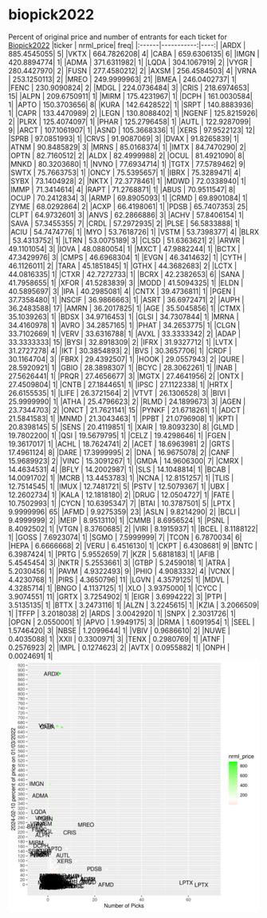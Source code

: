 # biopick2022
Percent of original price and number of entrants for each ticket for [Biopick2022](https://twitter.com/hashtag/Biopick2022)
|ticker |  nrml_price| freq|
|:------|-----------:|----:|
|ARDX   | 885.4545055|    5|
|VKTX   | 664.7826208|    4|
|CABA   | 659.6306135|    6|
|IMGN   | 420.8894774|    1|
|ADMA   | 371.6311982|    1|
|LQDA   | 304.1067919|    2|
|VYGR   | 280.4427970|    2|
|FUSN   | 277.4580212|    2|
|AXSM   | 256.4584503|    4|
|VRNA   | 253.1250113|    2|
|MREO   | 249.9999963|   21|
|BMEA   | 246.0402737|    1|
|FENC   | 230.9090824|    2|
|MDGL   | 224.0736484|    3|
|CRIS   | 218.6974653|   15|
|ALPN   | 209.6750911|    1|
|MIRM   | 175.4231967|    1|
|DCPH   | 161.0030584|    1|
|APTO   | 150.3703656|    8|
|KURA   | 142.6428522|    1|
|SRPT   | 140.8883936|    1|
|CAPR   | 133.4470989|    2|
|LEGN   | 130.8088402|    1|
|NGENF  | 125.8215926|    2|
|PLRX   | 125.4074097|    1|
|PHAR   | 125.2796458|    1|
|AUTL   | 122.9287099|    9|
|ARCT   | 107.1061907|    1|
|ASND   | 105.3668336|    1|
|XERS   |  97.9522123|   12|
|SPRB   |  97.0851993|    1|
|CRVS   |  91.9087069|    3|
|DVAX   |  91.8265839|    1|
|ATNM   |  90.8485829|    3|
|MRNS   |  85.0168374|    1|
|IMTX   |  84.7470290|    2|
|OPTN   |  82.7160512|    2|
|ALDX   |  82.4999988|    2|
|OCUL   |  81.4921090|    8|
|MNKD   |  80.3203680|    1|
|NVNO   |  77.6934714|    1|
|TGTX   |  77.5789462|    9|
|SWTX   |  75.7663753|    1|
|ONCY   |  75.5395657|    1|
|IBRX   |  75.3289471|    4|
|SYBX   |  73.1404928|    2|
|NKTX   |  72.3778461|    1|
|MDWD   |  72.0338940|    1|
|IMMP   |  71.3414614|    4|
|RAPT   |  71.2768871|    1|
|ABUS   |  70.9511547|    8|
|OCUP   |  70.2412834|    3|
|ARMP   |  69.8905093|    1|
|CRMD   |  69.8901084|    1|
|ZYME   |  68.0292864|    2|
|ACXP   |  66.4198061|    1|
|PDSB   |  65.7407353|   25|
|CLPT   |  64.9732601|    3|
|ANVS   |  62.2866886|    3|
|ACHV   |  57.8406154|    1|
|SAVA   |  57.3455355|    7|
|CRDL   |  57.2972935|    2|
|PLSE   |  56.5833888|    1|
|ACIU   |  54.7474776|    1|
|MYO    |  53.7618726|    1|
|VSTM   |  53.7398377|    4|
|BLRX   |  53.4313752|    1|
|LTRN   |  53.0075189|    3|
|CLSD   |  51.6363621|    2|
|ARWR   |  49.1101054|    3|
|IOVA   |  48.0880054|    1|
|MXCT   |  47.9882244|    1|
|BCTX   |  47.3429976|    3|
|CMPS   |  46.6968304|    1|
|EVGN   |  46.3414632|    1|
|CYTH   |  46.1126011|    2|
|TARA   |  45.1851845|    1|
|GTHX   |  44.3682683|    2|
|LCTX   |  44.0816335|    1|
|CTXR   |  42.7272733|    1|
|BCRX   |  42.2382653|    6|
|SANA   |  41.7958655|    1|
|XFOR   |  41.5283839|    3|
|MODD   |  41.5094325|    1|
|ELDN   |  40.5895697|    3|
|IPA    |  40.2985081|    4|
|CNTX   |  39.4736811|    1|
|PGEN   |  37.7358480|    1|
|NSCIF  |  36.9866663|    1|
|ASRT   |  36.6972471|    2|
|AUPH   |  36.2483588|   17|
|AMRN   |  36.2017825|    1|
|AGE    |  35.5045856|    1|
|CTMX   |  35.1039263|    1|
|BDSX   |  34.9716453|    1|
|GLSI   |  34.7307844|    1|
|MRNA   |  34.4160978|    1|
|AVRO   |  34.2857165|    1|
|PHAT   |  34.2653775|    1|
|CLGN   |  33.7102669|    1|
|VERV   |  33.6316788|    1|
|AVXL   |  33.3333342|    2|
|ADAP   |  33.3333333|   15|
|BYSI   |  32.8918309|    2|
|IFRX   |  31.9327712|    1|
|LVTX   |  31.2727278|    4|
|IKT    |  30.3854893|    2|
|BVS    |  30.3657706|    1|
|CRDF   |  30.1164704|    3|
|FBRX   |  29.4392507|    1|
|HOOK   |  29.0557943|    2|
|QURE   |  28.5920921|    1|
|GBIO   |  28.3898307|    1|
|BCYC   |  28.3062261|    1|
|INAB   |  27.5626441|    1|
|PRQR   |  27.4656677|    3|
|MGTX   |  27.4641956|    2|
|ONTX   |  27.4509804|    1|
|CNTB   |  27.1844651|    1|
|IPSC   |  27.1122338|    1|
|HRTX   |  26.6155535|    1|
|LIFE   |  26.3721564|    2|
|VTVT   |  26.1306528|    3|
|BIVI   |  25.9999990|    1|
|ATHA   |  25.4796623|    2|
|RLMD   |  24.1899673|    3|
|AGEN   |  23.7344703|    2|
|ONCT   |  21.7621141|   15|
|PYNKF  |  21.6718261|    1|
|ADCT   |  21.5841583|    1|
|MNMD   |  21.3043463|    1|
|PPBT   |  21.0796908|    1|
|KPTI   |  20.8398145|    5|
|SENS   |  20.4119851|    1|
|XAIR   |  19.8093230|    8|
|GLMD   |  19.7802200|    1|
|QSI    |  19.5679795|    1|
|CELZ   |  19.4298646|    1|
|FGEN   |  19.3617017|    1|
|ACHL   |  18.7624741|    2|
|ACET   |  18.6963981|    2|
|GRTS   |  17.4961124|    8|
|DARE   |  17.3999995|    2|
|DNA    |  16.9675078|    2|
|CANF   |  15.9689923|    2|
|VINC   |  15.3091267|    1|
|GMDA   |  14.9606300|    7|
|CMRX   |  14.4634531|    4|
|BFLY   |  14.2002987|    1|
|SLS    |  14.1048814|    1|
|BCAB   |  14.0091702|    1|
|MCRB   |  13.4453783|    1|
|NCNA   |  12.8151257|    1|
|TLIS   |  12.7514545|    1|
|IMUX   |  12.7481721|    5|
|PSTV   |  12.5079367|    1|
|UBX    |  12.2602734|    1|
|KALA   |  12.1818180|    2|
|DRUG   |  12.0504727|    1|
|FATE   |  10.7502993|    1|
|CYCN   |  10.6395347|    7|
|BTAI   |  10.3787501|    5|
|LPTX   |   9.9999996|   65|
|AFMD   |   9.9275359|   23|
|ASLN   |   9.8214290|    2|
|BCLI   |   9.4999999|    2|
|MEIP   |   8.9513110|    1|
|CMMB   |   8.6956524|    1|
|PSNL   |   8.4092502|    1|
|VTGN   |   8.3760685|    2|
|VIRI   |   8.1915937|    1|
|BCEL   |   8.1188122|    1|
|GOSS   |   7.6923074|    1|
|SGMO   |   7.5999999|    7|
|TCON   |   6.7870034|    6|
|HEPA   |   6.6666668|    2|
|VERU   |   6.4516130|    1|
|CKPT   |   6.4308681|    9|
|BNTC   |   6.3987424|    1|
|PRTG   |   5.9552659|    7|
|KZR    |   5.6818183|    1|
|AFIB   |   5.4545454|    3|
|NKTR   |   5.2553661|    3|
|GTBP   |   5.2459018|    1|
|ATRA   |   5.2030456|    1|
|PAVM   |   4.9322493|    9|
|PHIO   |   4.9083332|    4|
|VCNX   |   4.4230768|    1|
|PIRS   |   4.3650796|   11|
|LGVN   |   4.3579125|    1|
|MDVL   |   4.3285714|    1|
|BNGO   |   4.1137125|    1|
|XLO    |   3.9375000|    1|
|CYCC   |   3.9074551|   11|
|GRTX   |   3.7254902|    1|
|EIGR   |   3.6994222|    3|
|PTPI   |   3.5135135|    1|
|BTTX   |   3.2473116|    1|
|ALZN   |   3.2245615|    1|
|KZIA   |   3.2066509|    1|
|TFFP   |   3.2018038|    2|
|ARDS   |   3.0042920|    1|
|SNPX   |   2.3031726|    1|
|OPGN   |   2.0550001|    1|
|APVO   |   1.9949175|    3|
|DRMA   |   1.6091954|    1|
|SEEL   |   1.5746420|    3|
|NBSE   |   1.2099644|    1|
|VBIV   |   0.9686610|    2|
|NUWE   |   0.4035088|    1|
|XXII   |   0.3300971|    3|
|TENX   |   0.2980769|    1|
|ATNF   |   0.2576923|    2|
|IMPL   |   0.1274623|    2|
|AVTX   |   0.0955882|    1|
|ONPH   |   0.0024691|    1|
![retvspicks](biopicks.png?raw=true)
